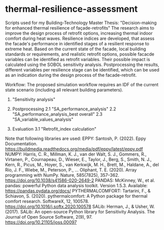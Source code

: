 # thermal-resilience-assessment
Scripts used for my Building-Technology Master Thesis: "Decision-making for enhanced thermal resilience of façade-retrofits"
The research aims to improve the design process of retrofit options, increasing thermal indoor comfort during heat waves. 
Resilience indices are developed, that assess the facade's performance in identified stages of a resilient response to extreme heat. 
Based on the current state of the facade, local building standards or requirements, and realistic retrofit options, possible facacde variables can be identified as retrofit variables. 
Their possible impact is calculated using the SOBOL sensitivity analysis. Postprocessing the results, different variables per resilience stage can be identified, which can be used as an indication during the design process of the facade-retrofit. 

Workflow: 
The proposed simulation workflow requires an IDF of the current state scenario (including all relevant building parameters). 
1. "Sensitivity analysis" 

2. Postprocessing 
2.1 "SA_performance_analysis"
2.2 "SA_performance_analysis_best overall"
2.3 "SA_variable_values_analysis"

3. Evaluation
3.1 "Retrofit_index calculation"

Note that following libraries are used: 
EPPY: Santosh, P. (2022). Eppy Documentation. https://buildmedia.readthedocs.org/media/pdf/eppy/latest/eppy.pdf
NUMPY: Harris, C. R., Millman, K. J., van der Walt, S. J., Gommers, R., Virtanen, P., Cournapeau, D., Wieser, E., Taylor, J., Berg, S., Smith, N. J., Kern, R., Picus, M., Hoyer, S., van Kerkwijk, M. H., Brett, M., Haldane, A., del Río, J. F., Wiebe, M., Peterson, P., … Oliphant, T. E. (2020). Array programming with NumPy. Nature, 585(7825), 357–362. https://doi.org/10.1038/s41586-020-2649-2
PANDAS: McKinney, W., et al. pandas: powerful Python data analysis toolkit. Version 1.5.3. Available: https://pandas.pydata.org/docs/
PYTHERMALCOMFORT: Tartarini, F., & Schiavon, S. (2020). pythermalcomfort: A Python package for thermal comfort research. SoftwareX, 12, 100578. https://doi.org/10.1016/j.softx.2020.100578
SALib: Herman, J., & Usher, W. (2017). SALib: An open-source Python library for Sensitivity Analysis. The Journal of Open Source Software, 2(9), 97. https://doi.org/10.21105/joss.00097
